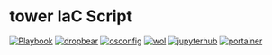 # tower IaC Script

[![Playbook](https://github.com/zr123/tower-iac/actions/workflows/playbook.yml/badge.svg)](https://github.com/zr123/tower-iac/actions/workflows/playbook.yml)
[![dropbear](https://github.com/zr123/tower-iac/actions/workflows/dropbear.yml/badge.svg)](https://github.com/zr123/tower-iac/actions/workflows/dropbear.yml)
[![osconfig](https://github.com/zr123/tower-iac/actions/workflows/osconfig.yml/badge.svg)](https://github.com/zr123/tower-iac/actions/workflows/osconfig.yml)
[![wol](https://github.com/zr123/tower-iac/actions/workflows/wol.yml/badge.svg)](https://github.com/zr123/tower-iac/actions/workflows/wol.yml)
[![jupyterhub](https://github.com/zr123/tower-iac/actions/workflows/jupyterhub.yml/badge.svg)](https://github.com/zr123/tower-iac/actions/workflows/jupyterhub.yml)
[![portainer](https://github.com/zr123/tower-iac/actions/workflows/portainer.yml/badge.svg)](https://github.com/zr123/tower-iac/actions/workflows/portainer.yml)
